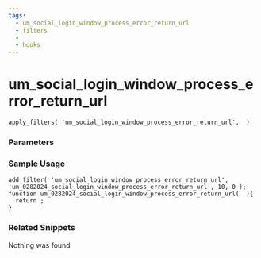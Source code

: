 ```yaml
---
tags: 
  - um_social_login_window_process_error_return_url
  - filters
  - 
  - hooks
---
```

# um\_social\_login\_window\_process\_error\_return\_url

``` php:no-line-numbers
apply_filters( 'um_social_login_window_process_error_return_url',  )
```
<div class='hook-sep'></div>

### Parameters

<div class='hook-sep'></div>



### Sample Usage

``` php:no-line-numbers
add_filter( 'um_social_login_window_process_error_return_url', 'um_0282024_social_login_window_process_error_return_url', 10, 0 );
function um_0282024_social_login_window_process_error_return_url(  ){
  return ;
}
```
<div class='hook-sep'></div>



### Related Snippets

Nothing was found

